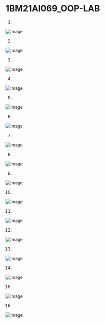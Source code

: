 # 1BM21AI069_OOP-LAB
1.
![image](https://github.com/sathwik2610/1BM21AI069_OOP-LAB/assets/136416967/9a70b024-28a9-4769-b737-732259b5c4f6)

2.
![image](https://github.com/sathwik2610/1BM21AI069_OOP-LAB/assets/136416967/a043e0e8-f19d-4d10-a91f-38e7729dc515)

3.
![image](https://github.com/sathwik2610/1BM21AI069_OOP-LAB/assets/136416967/17877a5a-4c5b-44aa-8d23-fb5731f58cf5)

4.
![image](https://github.com/sathwik2610/1BM21AI069_OOP-LAB/assets/136416967/9bfb2f67-744e-4e03-a98f-ac4b0c8e222a)

5.
![image](https://github.com/sathwik2610/1BM21AI069_OOP-LAB/assets/136416967/b4f39a70-6509-4bb0-87d4-35fa5599e0f2)

6.
![image](https://github.com/sathwik2610/1BM21AI069_OOP-LAB/assets/136416967/b7fb1bf4-729d-4174-81a1-fdb18d9d007e)

7.
![image](https://github.com/sathwik2610/1BM21AI069_OOP-LAB/assets/136416967/15b6aa44-1296-47ad-8b68-a37ed703d8f7)

8.
![image](https://github.com/sathwik2610/1BM21AI069_OOP-LAB/assets/136416967/08faeca3-e03d-4b2a-b814-1ceba6d82273)

9.
![image](https://github.com/sathwik2610/1BM21AI069_OOP-LAB/assets/136416967/e7da4317-a6c4-4881-9363-34ead7926255)

10.
![image](https://github.com/sathwik2610/1BM21AI069_OOP-LAB/assets/136416967/47bc2af2-af98-4ec6-84de-4d7d53168b3c)

11.
![image](https://github.com/sathwik2610/1BM21AI069_OOP-LAB/assets/136416967/1b735ec8-8122-4401-a0d1-8935fdd51cb3)

12.
![image](https://github.com/sathwik2610/1BM21AI069_OOP-LAB/assets/136416967/fbac0149-442a-4529-ada9-4905f15b44d6)

13.
![image](https://github.com/sathwik2610/1BM21AI069_OOP-LAB/assets/136416967/0403e909-bc0b-461b-8512-ed595f63f938)

14.
![image](https://github.com/sathwik2610/1BM21AI069_OOP-LAB/assets/136416967/ec4d59e5-1bb2-46f5-b346-eff7c4c9f18a)

15.
![image](https://github.com/sathwik2610/1BM21AI069_OOP-LAB/assets/136416967/c34c8ebe-71b8-4f52-8a80-92abc9f95d15)

16.
![image](https://github.com/sathwik2610/1BM21AI069_OOP-LAB/assets/136416967/b0dfc4fa-7182-4fb0-849c-9a726e2c4973)

